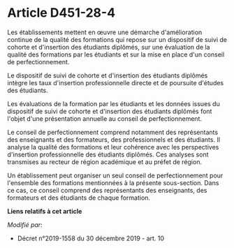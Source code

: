 # Article D451-28-4

Les établissements mettent en œuvre une démarche d'amélioration continue de la qualité des formations qui repose sur un
dispositif de suivi de cohorte et d'insertion des étudiants diplômés, sur une évaluation de la qualité des formations par les
étudiants et sur la mise en place d'un conseil de perfectionnement.

Le dispositif de suivi de cohorte et d'insertion des étudiants diplômés intègre les taux d'insertion professionnelle directe
et de poursuite d'études des étudiants.

Les évaluations de la formation par les étudiants et les données issues du dispositif de suivi de cohorte et d'insertion des
étudiants diplômés font l'objet d'une présentation annuelle au conseil de perfectionnement.

Le conseil de perfectionnement comprend notamment des représentants des enseignants et des formateurs, des professionnels et
des étudiants. Il analyse la qualité des formations et leur cohérence avec les perspectives d'insertion professionnelle des
étudiants diplômés. Ces analyses sont transmises au recteur de région académique et au préfet de région.

Un établissement peut organiser un seul conseil de perfectionnement pour l'ensemble des formations mentionnées à la présente
sous-section. Dans ce cas, ce conseil comprend des représentants des enseignants, des formateurs et des étudiants de chaque
formation.

**Liens relatifs à cet article**

_Modifié par_:

  - Décret n°2019-1558 du 30 décembre 2019 - art. 10
